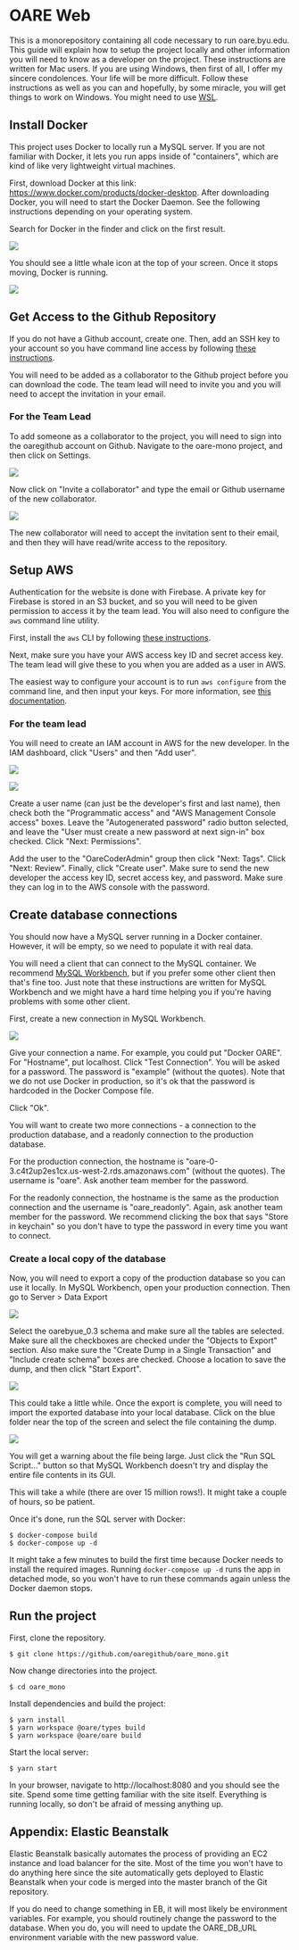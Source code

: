 # OARE Web

This is a monorepository containing all code necessary to run oare.byu.edu. This guide will explain how to setup the project locally and other information you will need to know as a developer on the project. These instructions are written for Mac users. If you are using Windows, then first of all, I offer my sincere condolences. Your life will be more difficult. Follow these instructions as well as you can and hopefully, by some miracle, you will get things to work on Windows. You might need to use [WSL](https://docs.microsoft.com/en-us/windows/wsl/install-win10).

## Install Docker

This project uses Docker to locally run a MySQL server. If you are not familiar with Docker, it lets you run apps inside of "containers", which are kind of like very lightweight virtual machines.

First, download Docker at this link: https://www.docker.com/products/docker-desktop. After downloading Docker, you will need to start the Docker Daemon. See the following instructions depending on your operating system.

Search for Docker in the finder and click on the first result.

![](./readme-imgs/finder-docker.png)

You should see a little whale icon at the top of your screen. Once it stops moving, Docker is running.

![](./readme-imgs/nav-docker-mac.png)

## Get Access to the Github Repository

If you do not have a Github account, create one. Then, add an SSH key to your account so you have command line access by following [these instructions](https://docs.github.com/en/github/authenticating-to-github/adding-a-new-ssh-key-to-your-github-account).

You will need to be added as a collaborator to the Github project before you can download the code. The team lead will need to invite you and you will need to accept the invitation in your email.

### For the Team Lead

To add someone as a collaborator to the project, you will need to sign into the oaregithub account on Github. Navigate to the oare-mono project, and then click on Settings.

![](./readme-imgs/github-settings.png)

Now click on "Invite a collaborator" and type the email or Github username of the new collaborator.

![](./readme-imgs/invite-collab.png)

The new collaborator will need to accept the invitation sent to their email, and then they will have read/write access to the repository.

## Setup AWS

Authentication for the website is done with Firebase. A private key for Firebase is stored in an S3 bucket, and so you will need to be given permission to access it by the team lead. You will also need to configure the `aws` command line utility.

First, install the `aws` CLI by following [these instructions](https://docs.aws.amazon.com/cli/latest/userguide/install-cliv2-mac.html).

Next, make sure you have your AWS access key ID and secret access key. The team lead will give these to you when you are added as a user in AWS.

The easiest way to configure your account is to run `aws configure` from the command line, and then input your keys. For more information, see [this documentation](https://docs.aws.amazon.com/cli/latest/userguide/cli-configure-quickstart.html).

### For the team lead

You will need to create an IAM account in AWS for the new developer. In the IAM dashboard, click "Users" and then "Add user".

![](./readme-imgs/iam-users.png)

![](./readme-imgs/add-user.png)

Create a user name (can just be the developer's first and last name), then check both the "Programmatic access" and "AWS Management Console access" boxes. Leave the "Autogenerated password" radio button selected, and leave the "User must create a new password at next sign-in" box checked. Click "Next: Permissions".

Add the user to the "OareCoderAdmin" group then click "Next: Tags". Click "Next: Review". Finally, click "Create user". Make sure to send the new developer the access key ID, secret access key, and password. Make sure they can log in to the AWS console with the password.

## Create database connections

You should now have a MySQL server running in a Docker container. However, it will be empty, so we need to populate it with real data.

You will need a client that can connect to the MySQL container. We recommend [MySQL Workbench](https://dev.mysql.com/downloads/workbench/), but if you prefer some other client then that's fine too. Just note that these instructions are written for MySQL Workbench and we might have a hard time helping you if you're having problems with some other client.

First, create a new connection in MySQL Workbench.

![](./readme-imgs/create-connection.png)

Give your connection a name. For example, you could put "Docker OARE". For "Hostname", put localhost. Click "Test Connection". You will be asked for a password. The password is "example" (without the quotes). Note that we do not use Docker in production, so it's ok that the password is hardcoded in the Docker Compose file.

Click "Ok".

You will want to create two more connections - a connection to the production database, and a readonly connection to the production database.

For the production connection, the hostname is "oare-0-3.c4t2up2es1cx.us-west-2.rds.amazonaws.com" (without the quotes). The username is "oare". Ask another team member for the password.

For the readonly connection, the hostname is the same as the production connection and the username is "oare_readonly". Again, ask another team member for the password. We recommend clicking the box that says "Store in keychain" so you don't have to type the password in every time you want to connect.

### Create a local copy of the database

Now, you will need to export a copy of the production database so you can use it locally. In MySQL Workbench, open your production connection. Then go to Server > Data Export

![](./readme-imgs/data-export.png)

Select the oarebyue_0.3 schema and make sure all the tables are selected. Make sure all the checkboxes are checked under the "Objects to Export" section. Also make sure the "Create Dump in a Single Transaction" and "Include create schema" boxes are checked. Choose a location to save the dump, and then click "Start Export".

![](./readme-imgs/start-export.png)

This could take a little while. Once the export is complete, you will need to import the exported database into your local database. Click on the blue folder near the top of the screen and select the file containing the dump.

![](./readme-imgs/upload-dump.png)

You will get a warning about the file being large. Just click the "Run SQL Script..." button so that MySQL Workbench doesn't try and display the entire file contents in its GUI.

This will take a while (there are over 15 million rows!). It might take a couple of hours, so be patient.

Once it's done, run the SQL server with Docker:

```
$ docker-compose build
$ docker-compose up -d
```

It might take a few minutes to build the first time because Docker needs to install the required images. Running `docker-compose up -d` runs the app in detached mode, so you won't have to run these commands again unless the Docker daemon stops.

## Run the project

First, clone the repository.

```
$ git clone https://github.com/oaregithub/oare_mono.git
```

Now change directories into the project.

```
$ cd oare_mono
```

Install dependencies and build the project:

```
$ yarn install
$ yarn workspace @oare/types build
$ yarn workspace @oare/oare build
```

Start the local server:

```
$ yarn start
```

In your browser, navigate to http://localhost:8080 and you should see the site. Spend some time getting familiar with the site itself. Everything is running locally, so don't be afraid of messing anything up.

## Appendix: Elastic Beanstalk

Elastic Beanstalk basically automates the process of providing an EC2 instance and load balancer for the site. Most of the time you won't have to do anything here since the site automatically gets deployed to Elastic Beanstalk when your code is merged into the master branch of the Git repository.

If you do need to change something in EB, it will most likely be environment variables. For example, you should routinely change the password to the database. When you do, you will need to update the OARE_DB_URL environment variable with the new password value.
